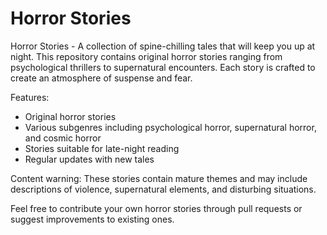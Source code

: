 # Horror Stories

Horror Stories - A collection of spine-chilling tales that will keep you up at night. This repository contains original horror stories ranging from psychological thrillers to supernatural encounters. Each story is crafted to create an atmosphere of suspense and fear.

Features:
- Original horror stories
- Various subgenres including psychological horror, supernatural horror, and cosmic horror
- Stories suitable for late-night reading
- Regular updates with new tales

Content warning: These stories contain mature themes and may include descriptions of violence, supernatural elements, and disturbing situations.

Feel free to contribute your own horror stories through pull requests or suggest improvements to existing ones.
